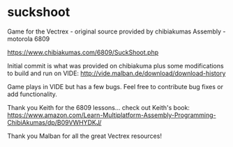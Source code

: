 # suckshoot
Game for the Vectrex - original source provided by chibiakumas
Assembly - motorola 6809 

https://www.chibiakumas.com/6809/SuckShoot.php

Initial commit is what was provided on chibiakuma plus some modifications to build and run on VIDE: http://vide.malban.de/download/download-history

Game plays in VIDE but has a few bugs.  Feel free to contribute bug fixes or add functionality.

Thank you Keith for the 6809 lessons... check out Keith's book: https://www.amazon.com/Learn-Multiplatform-Assembly-Programming-ChibiAkumas/dp/B09VWHYDKJ/


Thank you Malban for all the great Vectrex resources!


